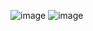 ![image](https://github.com/oberlen/AviaProject/assets/45734303/4080bc36-0c0c-4006-9d0b-440c112d1eea)
![image](https://github.com/oberlen/AviaProject/assets/45734303/758d29e6-8143-41e0-8ce4-ff91dec71b9b)
